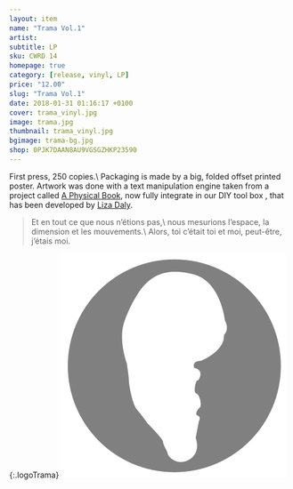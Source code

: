 ```yaml
---
layout: item
name: "Trama Vol.1"
artist: 
subtitle: LP
sku: CWRD 14
homepage: true
category: [release, vinyl, LP]
price: "12.00"
slug: "Trama Vol.1"
date: 2018-01-31 01:16:17 +0100
cover: trama_vinyl.jpg
image: trama.jpg
thumbnail: trama_vinyl.jpg
bgimage: trama-bg.jpg
shop: 0PJK7DAAN8AU9VGSGZHKP23590
---
```


First press, 250 copies.\\
Packaging is made by a big, folded offset printed poster.
Artwork was done with a text manipulation engine taken from a project called [A Physical Book](https://lizadaly.com/pages/a-physical-book/), now fully integrate in our DIY tool box , that has been developed by [Liza Daly](https://lizadaly.com/).

>Et en tout ce que nous n’étions pas,\\
>nous mesurions l’espace, la dimension et les mouvements.\\
>Alors, toi c’était toi et moi, peut-être, j’étais moi.

{:.logoTrama}
![Trama logo](/img/trama-logo.svg)
